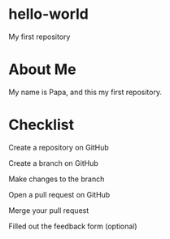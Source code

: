 # hello-world
My first repository

# About Me
 My name is Papa, and this my first repository.

# Checklist
Create a repository on GitHub

Create a branch on GitHub

Make changes to the branch

Open a pull request on GitHub

Merge your pull request

Filled out the feedback form (optional)
